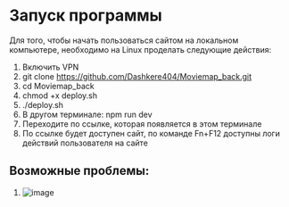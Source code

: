 # Запуск программы
Для того, чтобы начать пользоваться сайтом на локальном компьютере, необходимо на Linux проделать следующие действия:
1. Включить VPN
2. git clone https://github.com/Dashkere404/Moviemap_back.git
3. cd Moviemap_back
4. chmod +x deploy.sh
5. ./deploy.sh
6. В другом терминале: npm run dev
7. Переходите по ссылке, которая появляется в этом терминале
8. По ссылке будет доступен сайт, по команде Fn+F12 доступны логи действий пользователя на сайте
## Возможные проблемы:
1. ![image](https://github.com/user-attachments/assets/d42628d5-1c52-492f-bb44-8cdf682da57a)
